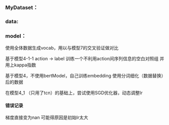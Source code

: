 ### MyDataset：


### data:



### model：
使用全体数据生成vocab，用以与模型7的交叉验证做对比



基于模型4-1-1
action -> label
训练一个不利用action间序列信息的空白对照组
并用上kappa指数

基于模型4，不使用bertModel，自己训练embedding
使用分词细化（数据替换）后的数据

在模型4_1 （只用了tcn）的基础上，尝试使用SGD优化器，动态调整lr


#### 错误记录
梯度直接变为nan
可能得原因是初始lr太大
